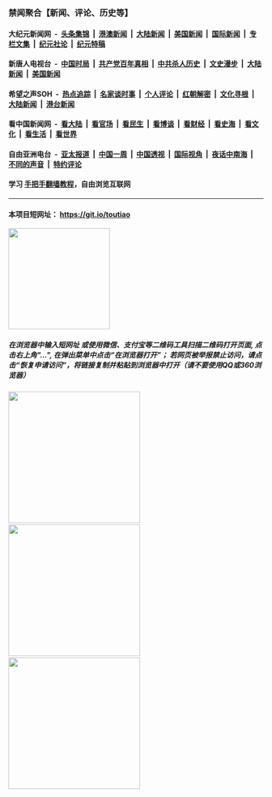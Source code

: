 ### 禁闻聚合【新闻、评论、历史等】

#### 大纪元新闻网 &nbsp;-&nbsp; [头条集锦](indexes/E头条集锦.md?t=02131544) &nbsp;|&nbsp; [港澳新闻](indexes/E港澳新闻.md?t=02131544)  &nbsp;|&nbsp; [大陆新闻](indexes/E大陆新闻.md?t=02131544) &nbsp;|&nbsp; [美国新闻](indexes/E美国新闻.md?t=02131544) &nbsp;|&nbsp; [国际新闻](indexes/E国际新闻.md?t=02131544) &nbsp;|&nbsp; [专栏文集](indexes/E专栏文集.md?t=02131544) &nbsp;|&nbsp; [纪元社论](indexes/E纪元社论.md?t=02131544) &nbsp;|&nbsp; [纪元特稿](indexes/E纪元特稿.md?t=02131544) 

#### 新唐人电视台 &nbsp;-&nbsp; [中国时局](indexes/N中国时局.md?t=02131544) &nbsp;|&nbsp; [共产党百年真相](indexes/N共产党百年真相.md?t=02131544) &nbsp;|&nbsp; [中共杀人历史](indexes/N中共杀人历史.md?t=02131544) &nbsp;|&nbsp; [文史漫步](indexes/N文史漫步.md?t=02131544) &nbsp;|&nbsp; [大陆新闻](indexes/N大陆新闻.md?t=02131544) &nbsp;|&nbsp; [美国新闻](indexes/N美国新闻.md?t=02131544)

#### 希望之声SOH &nbsp;-&nbsp; [热点追踪](indexes/H热点追踪.md?t=02131544) &nbsp;|&nbsp; [名家谈时事](indexes/H名家谈时事.md?t=02131544) &nbsp;|&nbsp; [个人评论](indexes/H个人评论.md?t=02131544)  &nbsp;|&nbsp; [红朝解密](indexes/H红朝解密.md?t=02131544) &nbsp;|&nbsp; [文化寻根](indexes/H文化寻根.md?t=02131544) &nbsp;|&nbsp; [大陆新闻](indexes/H大陆新闻.md?t=02131544) &nbsp;|&nbsp; [港台新闻](indexes/H港台新闻.md?t=02131544)

#### 看中国新闻网 &nbsp;-&nbsp; [看大陆](indexes/S看大陆.md?t=02131544) &nbsp;|&nbsp; [看官场](indexes/S看官场.md?t=02131544) &nbsp;|&nbsp; [看民生](indexes/S看民生.md?t=02131544)  &nbsp;|&nbsp; [看博谈](indexes/S看博谈.md?t=02131544) &nbsp;|&nbsp; [看财经](indexes/S看财经.md?t=02131544) &nbsp;|&nbsp; [看史海](indexes/S看史海.md?t=02131544) &nbsp;|&nbsp; [看文化](indexes/S看文化.md?t=02131544) &nbsp;|&nbsp; [看生活](indexes/S看生活.md?t=02131544) &nbsp;|&nbsp; [看世界](indexes/S看世界.md?t=02131544)

#### 自由亚洲电台 &nbsp;-&nbsp; [亚太报道](indexes/R亚太报道.md?t=02131544) &nbsp;|&nbsp; [中国一周](indexes/R中国一周.md?t=02131544) &nbsp;|&nbsp; [中国透视](indexes/R中国透视.md?t=02131544)  &nbsp;|&nbsp; [国际视角](indexes/R国际视角.md?t=02131544) &nbsp;|&nbsp; [夜话中南海](indexes/R夜话中南海.md?t=02131544) &nbsp;|&nbsp; [不同的声音](indexes/R不同的声音.md?t=02131544) &nbsp;|&nbsp; [特约评论](indexes/R特约评论.md?t=02131544)

#### 学习 [手把手翻墙教程](https://github.com/gfw-breaker/guides/wiki)，自由浏览互联网

----

#### 本项目短网址： https://git.io/toutiao
<img src="https://raw.githubusercontent.com/gfw-breaker/banned-news/master/scripts/img/qr.png" width="200px"/>  

##### 在浏览器中输入短网址 或使用微信、支付宝等二维码工具扫描二维码打开页面, 点击右上角"...", 在弹出菜单中点击“在浏览器打开”； 若网页被举报禁止访问，请点击“恢复申请访问”，将链接复制并粘贴到浏览器中打开（请不要使用QQ或360浏览器）

<img src="https://raw.githubusercontent.com/gfw-breaker/banned-news/master/scripts/img/1.png" width="260px"/> &nbsp; <img src="https://raw.githubusercontent.com/gfw-breaker/banned-news/master/scripts/img/2.png" width="260px"/> &nbsp; <img src="https://raw.githubusercontent.com/gfw-breaker/banned-news/master/scripts/img/3.png" width="260px"/>
